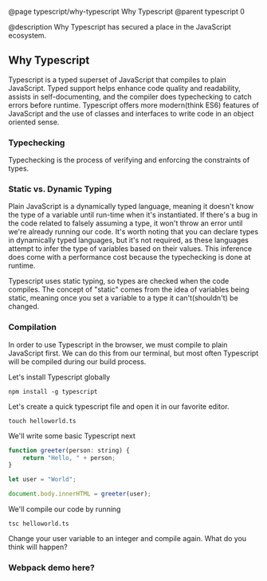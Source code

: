 @page typescript/why-typescript Why Typescript
@parent typescript 0

@description Why Typescript has secured a place in the JavaScript ecosystem.

## Why Typescript

Typescript is a typed superset of JavaScript that compiles to plain JavaScript. Typed support helps enhance code quality and readability, assists in self-documenting, and the compiler does typechecking to catch errors before runtime. Typescript offers more modern(think ES6) features of JavaScript and the use of classes and interfaces to write code in an object oriented sense.

### Typechecking

Typechecking is the process of verifying and enforcing the constraints of types.

### Static vs. Dynamic Typing

Plain JavaScript is a dynamically typed language, meaning it doesn't know the type of a variable until run-time when it's instantiated. If there's a bug in the code related to falsely assuming a type, it won't throw an error until we're already running our code. It's worth noting that you can declare types in dynamically typed languages, but it's not required, as these languages attempt to infer the type of variables based on their values. This inference does come with a performance cost because the typechecking is done at runtime.

Typescript uses static typing, so types are checked when the code compiles. The concept of "static" comes from the idea of variables being static, meaning once you set a variable to a type it can't(shouldn't) be changed.

### Compilation

In order to use Typescript in the browser, we must compile to plain JavaScript first. We can do this from our terminal, but most often Typescript will be compiled during our build process.

Let's install Typescript globally

```shell
npm install -g typescript
```

Let's create a quick typescript file and open it in our favorite editor.

```shell
touch helloworld.ts
```

We'll write some basic Typescript next

```javascript
function greeter(person: string) {
    return "Hello, " + person;
}

let user = "World";

document.body.innerHTML = greeter(user);
```

We'll compile our code by running

```shell
tsc helloworld.ts
```

Change your user variable to an integer and compile again. What do you think will happen?

### Webpack demo here?
